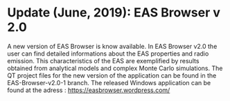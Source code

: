 # Update (June, 2019): EAS Browser v 2.0

A new version of EAS Browser is know available. In EAS Browser v2.0 the user can find detailed informations about the EAS properties and radio emission. This characteristics of the EAS are exemplified by results obtained from analytical models and complex Monte Carlo simulations. The QT project files for the new version of the application can be found in the EAS-Browser-v2.0-1 branch. The released Windows application can be found at the adress : https://easbrowser.wordpress.com/
